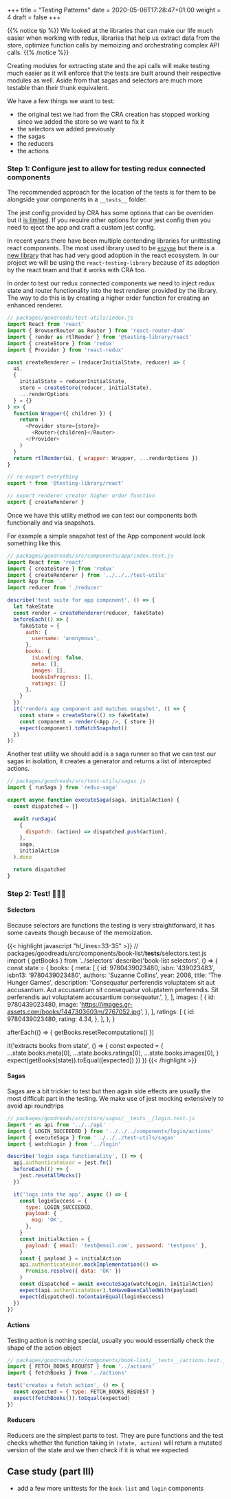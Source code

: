 +++
title = "Testing Patterns"
date = 2020-05-06T17:28:47+01:00
weight = 4
draft = false
+++

{{% notice tip %}}
We looked at the libraries that can make our life much easier when working with redux, libraries that help us extract
data from the store, optimize function calls by memoizing and orchestrating complex API calls.
{{% /notice %}}

Creating modules for extracting state and the api calls will make testing much easier as it will enforce that the tests
are built around their respective modules as well. Aside from that sagas and selectors are much more testable than their
thunk equivalent.

We have a few things we want to test:
- the original test we had from the CRA creation has stopped working since we added the store so we want to fix it
- the selectors we added previously
- the sagas
- the reducers
- the actions

### Step 1: Configure jest to allow for testing redux connected components
The recommended approach for the location of the tests is for them to be alongside your components in a `__tests__`
folder.

The jest config provided by CRA has some options that can be overriden but it [is limited](https://create-react-app.dev/docs/running-tests/#configuration).
If you require other options for your jest config then you need to eject the app and craft a custom jest config.

In recent years there have been multiple contending libraries for unittesting react components. The most used library
used to be [`enzyme`](https://enzymejs.github.io/enzyme/) but there is a [new library](https://testing-library.com/) that has had very good adoption in
the  react ecosystem. In our project we will be using the `react-testing-library` because of its adoption by the react
team and that it works with CRA too.

In order to test our redux connected components we need to inject redux state and router functionality into the test renderer provided by the library.
The way to do this is by creating a higher order function for creating an enhanced renderer.

```javascript
// packages/goodreads/test-utils/index.js
import React from 'react'
import { BrowserRouter as Router } from 'react-router-dom'
import { render as rtlRender } from '@testing-library/react'
import { createStore } from 'redux'
import { Provider } from 'react-redux'

const createRenderer = (reducerInitialState, reducer) => (
  ui,
  {
    initialState = reducerInitialState,
    store = createStore(reducer, initialState),
    ...renderOptions
  } = {}
) => {
  function Wrapper({ children }) {
    return (
      <Provider store={store}>
        <Router>{children}</Router>
      </Provider>
    )
  }
  return rtlRender(ui, { wrapper: Wrapper, ...renderOptions })
}

// re-export everything
export * from '@testing-library/react'

// export renderer creator higher order function
export { createRenderer }
```

Once we have this utility method we can test our components both functionally and via snapshots.

For example a simple snapshot test of the App component would look something like this.

```javascript
// packages/goodreads/src/components/app/index.test.js
import React from 'react'
import { createStore } from 'redux'
import { createRenderer } from '../../../test-utils'
import App from '.'
import reducer from './reducer'

describe('test suite for app component', () => {
  let fakeState
  const render = createRenderer(reducer, fakeState)
  beforeEach(() => {
    fakeState = {
      auth: {
        username: 'anonymous',
      },
      books: {
        isLoading: false,
        meta: [],
        images: [],
        booksInProgress: [],
        ratings: []
      },
    }
  })
  it('renders app component and matches snapshot', () => {
    const store = createStore(() => fakeState)
    const component = render(<App />, { store })
    expect(component).toMatchSnapshot()
  })
})
```

Another test utility we should add is a saga runner so that we can test our sagas in isolation, it creates a generator
and returns a list of intercepted actions.

```javascript
// packages/goodreads/src/test-utils/sagas.js
import { runSaga } from 'redux-saga'

export async function executeSaga(saga, initialAction) {
  const dispatched = []

  await runSaga(
    {
      dispatch: (action) => dispatched.push(action),
    },
    saga,
    initialAction
  ).done

  return dispatched
}
```

### Step 2: Test! 🎉🎉🎉

#### Selectors
Because selectors are functions the testing is very straightforward, it has some caveats though because of the
memoization.

{{<  highlight javascript "hl_lines=33-35" >}}
// packages/goodreads/src/components/book-list/__tests__/selectors.test.js
import { getBooks } from '../selectors'
describe('book-list selectors', () => {
  const state = {
    books: {
      meta: [
        {
          id: 9780439023480,
          isbn: '439023483',
          isbn13: '9780439023480',
          authors: 'Suzanne Collins',
          year: 2008,
          title: 'The Hunger Games',
          description:
            'Consequatur perferendis voluptatem sit aut accusantium. Aut accusantium sit consequatur voluptatem perferendis. Sit perferendis aut voluptatem accusantium consequatur.',
        },
      ],
      images: [
        {
          id: 9780439023480,
          image: 'https://images.gr-assets.com/books/1447303603m/2767052.jpg',
        },
      ],
      ratings: [
        {
          id: 9780439023480,
          rating: 4.34,
        },
      ],
    },
  }

  afterEach(() => {
    getBooks.resetRecomputations()
  })

  it('extracts books from state', () => {
    const expected = {
      ...state.books.meta[0],
      ...state.books.ratings[0],
      ...state.books.images[0],
    }
    expect(getBooks(state)).toEqual([expected])
  })
})
{{< /highlight >}}

#### Sagas
Sagas are a bit trickier to test but then again side effects are usually the most difficult part in the testing. We make
use of jest mocking extensively to avoid api roundtrips
```javascript
// packages/goodreads/src/store/sagas/__tests__/login.test.js
import * as api from '../../api'
import { LOGIN_SUCCEEDED } from '../../../components/login/actions'
import { executeSaga } from '../../../test-utils/sagas'
import { watchLogin } from '../login'

describe('login saga functionality', () => {
  api.authenticateUser = jest.fn()
  beforeEach(() => {
    jest.resetAllMocks()
  })

  it('logs into the app', async () => {
    const loginSuccess = {
      type: LOGIN_SUCCEEDED,
      payload: {
        msg: 'OK',
      },
    }
    const initialAction = {
      payload: { email: 'test@email.com', password: 'testpass' },
    }
    const { payload } = initialAction
    api.authenticateUser.mockImplementation(() =>
      Promise.resolve({ data: 'OK' })
    )
    const dispatched = await executeSaga(watchLogin, initialAction)
    expect(api.authenticateUser).toHaveBeenCalledWith(payload)
    expect(dispatched).toContainEqual(loginSuccess)
  })
})
```

#### Actions
Testing action is nothing special, usually you would essentially check the shape of the action object
```javascript
// packages/goodreads/src/components/book-list/__tests__/actions.test.js
import { FETCH_BOOKS_REQUEST } from '../actions'
import { fetchBooks } from '../actions'

test('creates a fetch action', () => {
  const expected = { type: FETCH_BOOKS_REQUEST }
  expect(fetchBooks()).toEqual(expected)
})
```
#### Reducers
Reducers are the simplest parts to test. They are pure functions and the test checks whether the function taking in
`(state, action)` will return a mutated version of the state and we then check if it is what we expected.


## Case study (part III)
- add a few more unittests for the `book-list` and `login` components
